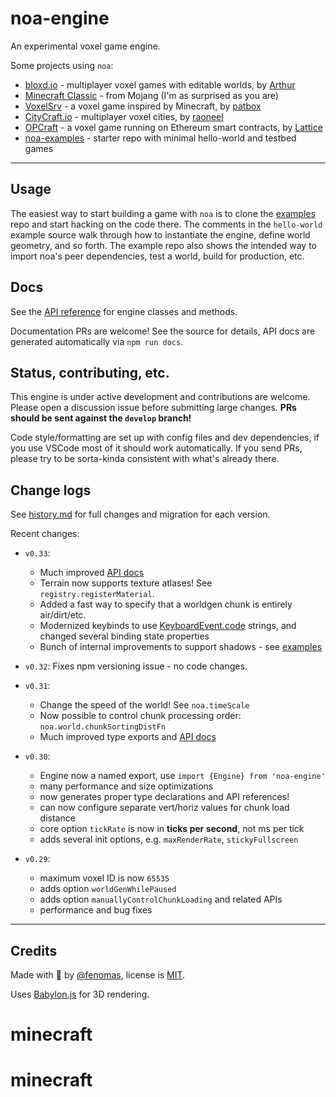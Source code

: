 
# noa-engine

An experimental voxel game engine.

Some projects using `noa`:
 * [bloxd.io](https://bloxd.io/) - multiplayer voxel games with editable worlds, by [Arthur](https://github.com/MCArth)
 * [Minecraft Classic](https://classic.minecraft.net/) - from Mojang (I'm as surprised as you are)
 * [VoxelSrv](https://github.com/Patbox/voxelsrv) - a voxel game inspired by Minecraft, by [patbox](https://github.com/Patbox)
 * [CityCraft.io](https://citycraft.io/) - multiplayer voxel cities, by [raoneel](https://github.com/raoneel)
 * [OPCraft](https://github.com/latticexyz/opcraft) - a voxel game running on Ethereum smart contracts, by [Lattice](https://github.com/latticexyz)
 * [noa-examples](https://github.com/fenomas/noa-examples) - starter repo with minimal hello-world and testbed games


----

## Usage

The easiest way to start building a game with `noa` is to clone the 
[examples](https://github.com/fenomas/noa-examples) repo and start hacking 
on the code there. The comments in the `hello-world` example source walk 
through how to instantiate the engine, define world geometry, and so forth. 
The example repo also shows the intended way to import noa's 
peer dependencies, test a world, build for production, etc.


## Docs

See the [API reference](https://fenomas.github.io/noa/API/) 
for engine classes and methods. 

Documentation PRs are welcome! See the source for details, API docs 
are generated automatically via `npm run docs`.


## Status, contributing, etc.

This engine is under active development and contributions are welcome.
Please open a discussion issue before submitting large changes.
**PRs should be sent against the `develop` branch!**

Code style/formatting are set up with config files and dev dependencies, 
if you use VSCode most of it should work automatically. If you send PRs, 
please try to be sorta-kinda consistent with what's already there.



## Change logs

See [history.md](docs/history.md) for full changes and migration for each version.

Recent changes:

 * `v0.33`: 
   * Much improved [API docs](https://fenomas.github.io/noa/API/)
   * Terrain now supports texture atlases! See `registry.registerMaterial`.
   * Added a fast way to specify that a worldgen chunk is entirely air/dirt/etc.
   * Modernized keybinds to use [KeyboardEvent.code](https://developer.mozilla.org/en-US/docs/Web/API/KeyboardEvent/code) strings, and changed several binding state properties
   * Bunch of internal improvements to support shadows - see [examples](https://github.com/fenomas/noa-examples)

 * `v0.32`: Fixes npm versioning issue - no code changes.
 * `v0.31`: 
   * Change the speed of the world! See `noa.timeScale`
   * Now possible to control chunk processing order: `noa.world.chunkSortingDistFn`
   * Much improved type exports and [API docs](https://fenomas.github.io/noa/API/) 
 * `v0.30`: 
   * Engine now a named export, use `import {Engine} from 'noa-engine'`
   * many performance and size optimizations
   * now generates proper type declarations and API references!
   * can now configure separate vert/horiz values for chunk load distance
   * core option `tickRate` is now in **ticks per second**, not ms per tick
   * adds several init options, e.g. `maxRenderRate`, `stickyFullscreen`
 * `v0.29`: 
   * maximum voxel ID is now `65535`
   * adds option `worldGenWhilePaused`
   * adds option `manuallyControlChunkLoading` and related APIs
   * performance and bug fixes


----

## Credits

Made with 🍺 by [@fenomas](https://fenomas.com), license is [MIT](LICENSE.txt).

Uses [Babylon.js](https://www.babylonjs.com/) for 3D rendering.
# minecraft
# minecraft
